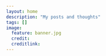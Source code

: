 ```yaml
---
layout: home
description: "My posts and thoughts"
tags: []
image:
  feature: banner.jpg
  credit: 
  creditlink: 
---
```

